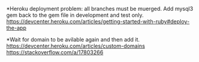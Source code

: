 *Heroku deployment problem: all branches must be muerged. Add mysql3 gem back to the gem file in development and test only.
https://devcenter.heroku.com/articles/getting-started-with-ruby#deploy-the-app

*Wait for domain to be avilable again and then add it.
https://devcenter.heroku.com/articles/custom-domains
https://stackoverflow.com/a/17803266


